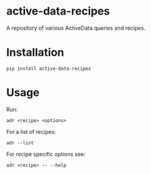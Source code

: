 # active-data-recipes
A repository of various ActiveData queries and recipes.

# Installation

    pip install active-data-recipes

# Usage

Run:

    adr <recipe> <options>

For a list of recipes:

    adr --list

For recipe specific options see:

    adr <recipe> -- --help
